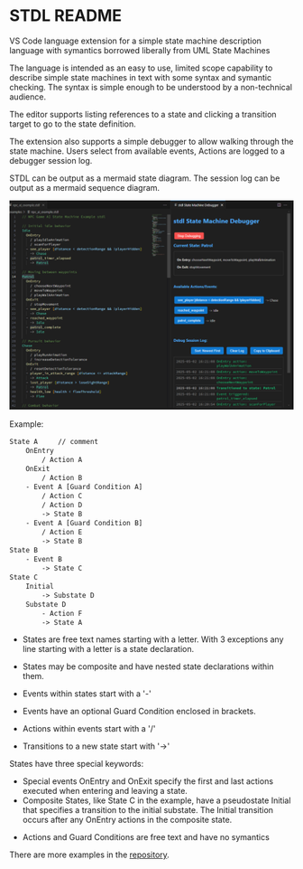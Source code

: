 # STDL README

VS Code language extension for a simple state machine description language with symantics borrowed liberally from UML State Machines

The language is intended as an easy to use, limited scope capability to describe simple state machines in text with some syntax and symantic checking.  The syntax is simple enough to be understood by a non-technical audience.

The editor supports listing references to a state and clicking a transition target to go to the state definition.

The extension also supports a simple debugger to allow walking through the state machine.   Users select from available events,  Actions are logged to a debugger session log.

STDL can be output as a mermaid state diagram.   The session log can be output as a mermaid sequence diagram.

![screenshot](https://raw.githubusercontent.com/jbaker8935/stdl/refs/heads/master/images/Screenshot.png)

Example:
```
State A     // comment
    OnEntry
        / Action A
    OnExit
        / Action B
    - Event A [Guard Condition A]
        / Action C
        / Action D        
        -> State B
    - Event A [Guard Condition B]
        / Action E
        -> State B        
State B
    - Event B
        -> State C
State C
    Initial
        -> Substate D
    Substate D
        - Action F
        -> State A
```
- States are free text names starting with a letter.  With 3 exceptions any line starting with a letter is a state declaration.

- States may be composite and have nested state declarations within them.

- Events within states start with a '-'

- Events have an optional Guard Condition enclosed in brackets.

- Actions within events start with a '/'

- Transitions to a new state start with '->'

States have three special keywords:
* Special events OnEntry and OnExit specify the first and last actions executed when entering and leaving a state.
* Composite States, like State C in the example, have a pseudostate Initial that specifies a transition to the initial substate.  The Initial transition occurs after any OnEntry actions in the composite state.

- Actions and Guard Conditions are free text and have no symantics



There are more examples in the [repository](https://github.com/jbaker8935/stdl).


